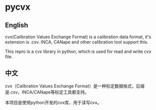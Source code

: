 # pycvx
## English
cvx(Calibration Values Exchange Format) is a calibration data format, it's extension is .csv. INCA, CANape and other calibration tool support this.

This repro is a cvx library in python, which is used for read and write cvx file.

## 中文
cvx（Calibration Values Exchange Format）是一种标定数据格式，后缀是.csv，INCA/CANape等标定工具都支持。

本项目是使用python开发的cvx库，用于读写cvx。
